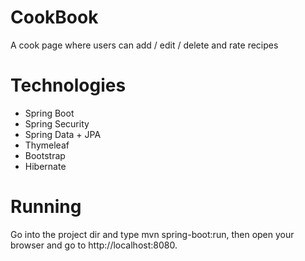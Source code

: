 # CookBook

A cook page where users can add / edit / delete and rate recipes

# Technologies
* Spring Boot
* Spring Security
* Spring Data + JPA
* Thymeleaf
* Bootstrap
* Hibernate

# Running
Go into the project dir and type mvn spring-boot:run, then open your browser and go to http://localhost:8080.



